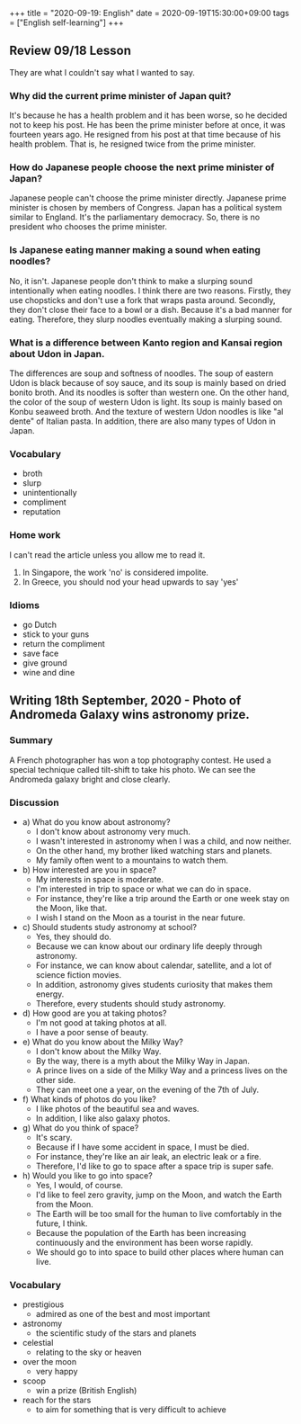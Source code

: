 +++
title =  "2020-09-19: English"
date = 2020-09-19T15:30:00+09:00
tags = ["English self-learning"]
+++

## Review 09/18 Lesson

They are what I couldn't say what I wanted to say.

### Why did the current prime minister of Japan quit?

It's because he has a health problem and it has been worse,
so he decided not to keep his post.
He has been the prime minister before at once, it was fourteen years ago.
He resigned from his post at that time because of his health problem.
That is, he resigned twice from the prime minister.

### How do Japanese people choose the next prime minister of Japan?

Japanese people can't choose the prime minister directly.
Japanese prime minister is chosen by members of Congress.
Japan has a political system similar to England. It's the parliamentary democracy.
So, there is no president who chooses the prime minister.

### Is Japanese eating manner making a sound when eating noodles?

No, it isn't.
Japanese people don't think to make a slurping sound intentionally when eating noodles.
I think there are two reasons.
Firstly, they use chopsticks and don't use a fork that wraps pasta around.
Secondly, they don't close their face to a bowl or a dish.
Because it's a bad manner for eating.
Therefore, they slurp noodles eventually making a slurping sound.

### What is a difference between Kanto region and Kansai region about Udon in Japan.

The differences are soup and softness of noodles.
The soup of eastern Udon is black because of soy sauce, and its soup is mainly based on dried bonito broth.
And its noodles is softer than western one.
On the other hand, the color of the soup of western Udon is light.
Its soup is mainly based on Konbu seaweed broth.
And the texture of western Udon noodles is like "al dente" of Italian pasta.
In addition, there are also many types of Udon in Japan.

### Vocabulary

* broth
* slurp
* unintentionally
* compliment
* reputation

### Home work

I can't read the article unless you allow me to read it. 

1. In Singapore, the work 'no' is considered impolite.
2. In Greece, you should nod your head upwards to say 'yes'


### Idioms

* go Dutch
* stick to your guns
* return the compliment
* save face 
* give ground
* wine and dine

## Writing 18th September, 2020 - Photo of Andromeda Galaxy wins astronomy prize.

### Summary

A French photographer has won a top photography contest.
He used a special technique called tilt-shift to take his photo.
We can see the Andromeda galaxy bright and close clearly.

### Discussion

* a) What do you know about astronomy?
    - I don't know about astronomy very much.
    - I wasn't interested in astronomy when I was a child, and now neither.
    - On the other hand, my brother liked watching stars and planets.
    - My family often went to a mountains to watch them.
* b) How interested are you in space?
    - My interests in space is moderate.
    - I'm interested in trip to space or what we can do in space.
    - For instance, they're like a trip around the Earth or one week stay on the Moon, like that.
    - I wish I stand on the Moon as a tourist in the near future.
* c) Should students study astronomy at school?
    - Yes, they should do.
    - Because we can know about our ordinary life deeply through astronomy.
    - For instance, we can know about calendar, satellite, and a lot of science fiction movies.
    - In addition, astronomy gives students curiosity that makes them energy.
    - Therefore, every students should study astronomy.
* d) How good are you at taking photos?
    - I'm not good at taking photos at all.
    - I have a poor sense of beauty.
* e) What do you know about the Milky Way?
    - I don't know about the Milky Way.
    - By the way, there is a myth about the Milky Way in Japan.
    - A prince lives on a side of the Milky Way and a princess lives on the other side. 
    - They can meet one a year, on the evening of the 7th of July.
* f) What kinds of photos do you like?
    - I like photos of the beautiful sea and waves.
    - In addition, I like also galaxy photos.
* g) What do you think of space?
    - It's scary.
    - Because if I have some accident in space, I must be died.
    - For instance, they're like an air leak, an electric leak or a fire.
    - Therefore, I'd like to go to space after a space trip is super safe.
* h) Would you like to go into space?
    - Yes, I would, of course.
    - I'd like to feel zero gravity, jump on the Moon, and watch the Earth from the Moon.
    - The Earth will be too small for the human to live comfortably in the future, I think.
    - Because the population of the Earth has been increasing continuously and the environment has been worse rapidly. 
    - We should go to into space to build other places where human can live.

### Vocabulary

* prestigious
    - admired as one of the best and most important
* astronomy
    - the scientific study of the stars and planets
* celestial
    - relating to the sky or heaven
* over the moon
    - very happy
* scoop
    - win a prize (British English)
* reach for the stars
    - to aim for something that is very difficult to achieve
